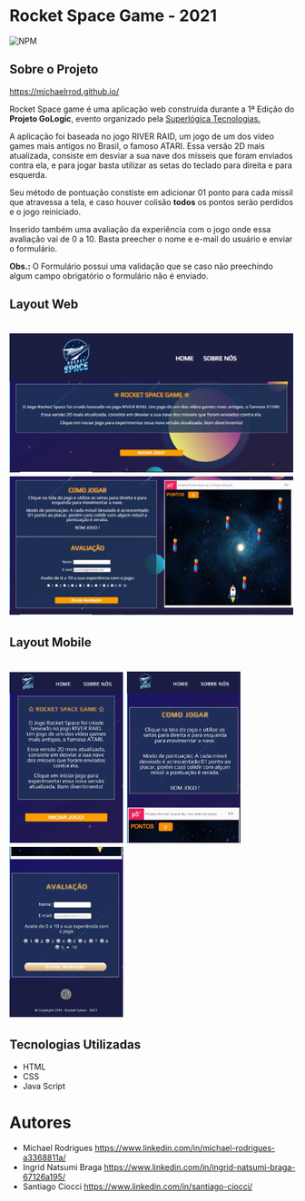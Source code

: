 # Rocket Space Game - 2021
![NPM](https://img.shields.io/badge/Rocket%20Space%20--%20Game-2021-green)

## Sobre o Projeto

https://michaelrrod.github.io/

Rocket Space game é uma aplicação web construída durante a 1ª Edição do **Projeto GoLogic**, evento organizado pela [Superlógica Tecnologias.](https://superlogica.com/ "Superlógica Tecnologias")

A aplicação foi baseada no jogo RIVER RAID, um jogo de um dos vídeo games mais antigos no Brasil, o famoso ATARI.
Essa versão 2D mais atualizada, consiste em desviar a sua nave dos mísseis que foram enviados contra ela, e para jogar basta utilizar as setas do teclado para direita e para esquerda.

Seu método de pontuação constiste em adicionar 01 ponto para cada míssil que atravessa a tela, e caso houver colisão **todos** os pontos serão perdidos e o jogo reiniciado.


Inserido também uma avaliação da experiência com o jogo onde essa avaliação vai de 0 a 10.
Basta preecher o nome e e-mail do usuário e enviar o formulário.

**Obs.:** O Formulário possui uma validação que se caso não preechindo algum campo obrigatório o formulário não é enviado.

## Layout Web
<h1>
  <img src="./imagem/web1.JPG" alt="Web 1" width="500px">
  <br>
  <img src="./imagem/web2.JPG" alt="Web 1" width="500px">
</h1>

## Layout Mobile
<h1>
  <img src="./imagem/mob1.jpeg" alt="Mob 1" width="200px">
  <img src="./imagem/mob2.jpeg" alt="Mob 2" width="200px">
  <img src="./imagem/mob3.jpeg" alt="Mob 3" width="200px">
</h1>

## Tecnologias Utilizadas
- HTML
- CSS
- Java Script

# Autores

- Michael Rodrigues https://www.linkedin.com/in/michael-rodrigues-a3368811a/
- Ingrid Natsumi Braga https://www.linkedin.com/in/ingrid-natsumi-braga-67126a195/
- Santiago Ciocci https://www.linkedin.com/in/santiago-ciocci/

